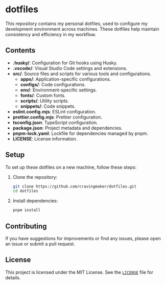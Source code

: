 # dotfiles

This repository contains my personal dotfiles, used to configure my development environment across machines. These dotfiles help maintain consistency and efficiency in my workflow.

## Contents

- **.husky/**: Configuration for Git hooks using Husky.
- **.vscode/**: Visual Studio Code settings and extensions.
- **src/**: Source files and scripts for various tools and configurations.
  - **apps/**: Application-specific configurations.
  - **configs/**: Code configurations.
  - **env/**: Environment-specific settings.
  - **fonts/**: Custom fonts.
  - **scripts/**: Utility scripts.
  - **snippets/**: Code snippets.
- **eslint.config.mjs**: ESLint configuration.
- **prettier.config.mjs**: Prettier configuration.
- **tsconfig.json**: TypeScript configuration.
- **package.json**: Project metadata and dependencies.
- **pnpm-lock.yaml**: Lockfile for dependencies managed by pnpm.
- **LICENSE**: License information.

## Setup

To set up these dotfiles on a new machine, follow these steps:

1. Clone the repository:

   ```sh
   git clone https://github.com/cravingmaker/dotfiles.git
   cd dotfiles
   ```

2. Install dependencies:
   ```sh
   pnpm install
   ```

## Contributing

If you have suggestions for improvements or find any issues, please open an issue or submit a pull request.

## License

This project is licensed under the MIT License. See the [`LICENSE`](LICENSE) file for details.
